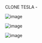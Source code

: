 CLONE TESLA - 

![image](https://user-images.githubusercontent.com/47982525/134575619-e20ede80-c010-4a2a-b015-6c0db6bfb009.png)

![image](https://user-images.githubusercontent.com/47982525/134575654-33db8dd3-7514-457c-8052-7920f437fb88.png)

![image](https://user-images.githubusercontent.com/47982525/134575701-f3708f4d-0214-490c-a490-016e6530d638.png)
